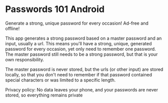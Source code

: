 # Passwords 101 Android
Generate a strong, unique password for every occasion! Ad-free and offline!

This app generates a strong password based on a master password and an input, usually a url. This means you'll have a strong, unique, generated password for every occasion, yet only need to remember one password. The master password still needs to be a strong password, but that is your own responsibility.

The master password is never stored, but the urls (or other input) are stored locally, so that you don't need to remember if that password contained special characters or was limited to a specific length.

Privacy policy:
No data leaves your phone, and your passwords are never stored, so everything remains private
